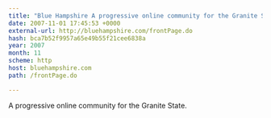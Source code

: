 ```yaml
---
title: "Blue Hampshire A progressive online community for the Granite State."
date: 2007-11-01 17:45:53 +0000
external-url: http://bluehampshire.com/frontPage.do
hash: bca7b52f9957a65e49b55f21cee6838a
year: 2007
month: 11
scheme: http
host: bluehampshire.com
path: /frontPage.do

---
```


A progressive online community for the Granite State.
